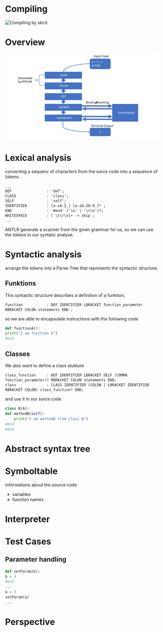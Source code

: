# Compiling
![Compiling by xkcd](https://imgs.xkcd.com/comics/compiling.png)

# Overview
![Overview](https://github.com/Hueppy/minipython/blob/presentation/doc/overview.svg)

# Lexical analysis
converting a sequenc of characters from the sorce code into a sequence of tokens.
```
...
DEF                : 'def';
CLASS              : 'class';
SELF               : 'self';
IDENTIFIER         : [a-zA-Z_] [a-zA-Z0-9_]* ;
END                : '#end' ('\n' | '\r\n')?;
WHITESPACE         : [ \t\r\n]+ -> skip ;
...
```
ANTLR generate a scanner from the given grammar for us, so we can use the tokens in our syntatic analyse.

# Syntactic analysis
arrange the tokens into a Parse-Tree that represents the syntactic structure.

## Funktions
This syntactic structure describes a definition of a funktion,
```
function           : DEF IDENTIFIER LBRACKET function_parameter RBRACKET COLON statements END ;
```
so we are able to encapsulate instructions with the following code
```python
def functionA():
print("I am function A")
#end
```

## Classes
We also want to define a class stukture
```
class_function     : DEF IDENTIFIER LBRACKET SELF (COMMA function_parameter)? RBRACKET COLON statements END;
class              : CLASS IDENTIFIER (COLON | LBRACKET IDENTIFIER RBRACKET COLON) class_function* END;
```
and use it in our sorce code
```python
class B(A):
def methodB(self):
    print("I am methodB from class B")
#end
#end
```
# Abstract syntax tree

# Symboltable
informations about the source code
* variables
* function names

# Interpreter

# Test Cases
## Parameter handling
```python
def setParam(b):
b = 4
#end
...
a = 3
setParam(a)
...
```

# Perspective
